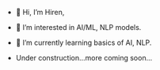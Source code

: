 - 👋 Hi, I’m Hiren,
- 👀 I’m interested in AI/ML, NLP models.
- 🌱 I’m currently learning basics of AI, NLP.

- Under construction...more coming soon... 

<!---
hiren-6/hiren-6 is a ✨ special ✨ repository because its `README.md` (this file) appears on your GitHub profile.
You can click the Preview link to take a look at your changes.
--->
